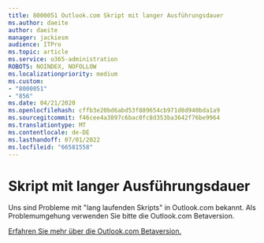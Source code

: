 ```yaml
---
title: 8000051 Outlook.com Skript mit langer Ausführungsdauer
ms.author: daeite
author: daeite
manager: jackiesm
audience: ITPro
ms.topic: article
ms.service: o365-administration
ROBOTS: NOINDEX, NOFOLLOW
ms.localizationpriority: medium
ms.custom:
- "8000051"
- "856"
ms.date: 04/21/2020
ms.openlocfilehash: cffb3e20bd6abd53f889654cb971d8d940bda1a9
ms.sourcegitcommit: f46cee4a3897c6bac0fc8d353ba3642f76be9964
ms.translationtype: MT
ms.contentlocale: de-DE
ms.lasthandoff: 07/01/2022
ms.locfileid: "66581558"
---
```

# <a name="long-running-script"></a>Skript mit langer Ausführungsdauer

Uns sind Probleme mit "lang laufenden Skripts" in Outlook.com bekannt. Als Problemumgehung verwenden Sie bitte die Outlook.com Betaversion.
  
[Erfahren Sie mehr über die Outlook.com Betaversion.](https://support.microsoft.com/office/get-help-with-outlook-com-40676ad0-c831-45ac-a023-5be633be798d)
  